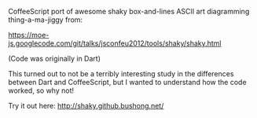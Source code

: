 CoffeeScript port of awesome shaky box-and-lines ASCII art diagramming
thing-a-ma-jiggy from:

https://moe-js.googlecode.com/git/talks/jsconfeu2012/tools/shaky/shaky.html

(Code was originally in Dart)

This turned out to not be a terribly interesting study in the differences
between Dart and CoffeeScript, but I wanted to understand how the code worked,
so why not!

Try it out here: http://shaky.github.bushong.net/
